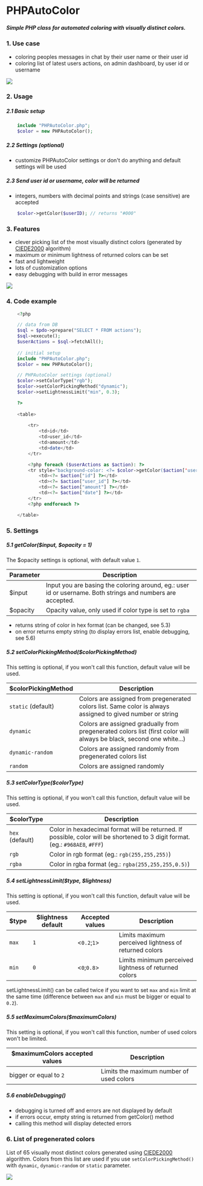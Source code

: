 # PHPAutoColor

##### Simple PHP class for automated coloring with visually distinct colors.

### 1. Use case
* coloring peoples messages in chat by their user name or their user id
* coloring list of latest users actions, on admin dashboard, by user id or username

<img src="http://i.imgur.com/gWcqw2c.png">

### 2. Usage

##### 2.1 Basic setup 
```php
	include "PHPAutoColor.php";
	$color = new PHPAutoColor();
```

##### 2.2 Settings (optional)
* customize PHPAutoColor settings or don't do anything and default settings will be used

##### 2.3 Send user id or username, color will be returned
* integers, numbers with decimal points and strings (case sensitive) are accepted
```php
	$color->getColor($userID); // returns "#000"
```

### 3. Features
* clever picking list of the most visually distinct colors (generated by [CIEDE2000](http://en.wikipedia.org/wiki/Color_difference#CIEDE2000) algorithm)
* maximum or minimum lightness of returned colors can be set
* fast and lightweight
* lots of customization options
* easy debugging with build in error messages

<img src="http://i.imgur.com/WXQr9Ml.png">

### 4. Code example
```php
	<?php

	// data from DB
	$sql = $pdo->prepare("SELECT * FROM actions");
	$sql->execute();
	$userActions = $sql->fetchAll();
	
	// initial setup
	include "PHPAutoColor.php";
	$color = new PHPAutoColor();

	// PHPAutoColor settings (optional)
	$color->setColorType("rgb");
	$color->setColorPickingMethod("dynamic");
	$color->setLightnessLimit("min", 0.3);

	?>
	
	<table>
	
		<tr>
			<td>id</td>
			<td>user_id</td>
			<td>amount</td>
			<td>date</td>
		</tr>

		<?php foreach ($userActions as $action): ?>
		<tr style="background-color: <?= $color->getColor($action['user_id']) ?>">
			<td><?= $action["id"] ?></td>
			<td><?= $action["user_id"] ?></td>
			<td><?= $action["amount"] ?></td>
			<td><?= $action["date"] ?></td>
		</tr>
		<?php endforeach ?>

	</table>
```

### 5. Settings

##### 5.1 getColor($input, $opacity = 1)

The $opacity settings is optional, with default value `1`.

| Parameter | Description |
| --------- | ----------- |
| $input    | Input you are basing the coloring around, eg.: user id or username. Both strings and numbers are accepted. |
| $opacity  | Opacity value, only used if color type is set to `rgba` |

* returns string of color in hex format (can be changed, see 5.3)
* on error returns empty string (to display errors list, enable debugging, see 5.6)

##### 5.2 setColorPickingMethod($colorPickingMethod)

This setting is optional, if you won't call this function, default value will be used.

| $colorPickingMethod  | Description |
| -------------------- | ----------- |
| `static` (default)   | Colors are assigned from pregenerated colors list. Same color is always assigned to gived number or string |
| `dynamic`            | Colors are assigned gradually from pregenerated colors list (first color will always be black, second one white...) |
| `dynamic-random`     | Colors are assigned randomly from pregenerated colors list |
| `random`             | Colors are assigned randomly |

##### 5.3 setColorType($colorType)

This setting is optional, if you won't call this function, default value will be used.

| $colorType      | Description |
| --------------- | ----------- |
| `hex` (default) | Color in hexadecimal format will be returned. If possible, color will be shortened to 3 digit format. (eg.: `#968AE8`, `#FFF`) |
| `rgb`           | Color in rgb format (eg.: `rgb(255,255,255)`) |
| `rgba`          | Color in rgba format (eg.: `rgba(255,255,255,0.5)`) |

##### 5.4 setLightnessLimit($type, $lightness)

This setting is optional, if you won't call this function, default value will be used.

| $type | $lightness default | Accepted values | Description |
| ----- | ------------------ | --------------- | ----------- |
| `max` | `1`                | <`0.2`;`1`>     | Limits maximum perceived lightness of returned colors |
| `min` | `0`                | <`0`;`0.8`>     | Limits minimum perceived lightness of returned colors |

setLightnessLimit() can be called twice if you want to set `max` and `min` limit at the same time (difference between `max` and `min` must be bigger or equal to `0.2`).

##### 5.5 setMaximumColors($maximumColors)

This setting is optional, if you won't call this function, number of used colors won't be limited.

| $maximumColors accepted values | Description                              |
| ------------------------------ | ---------------------------------------- |
| bigger or equal to `2`         | Limits the maximum number of used colors |

##### 5.6 enableDebugging()

* debugging is turned off and errors are not displayed by default
* if errors occur, empty string is returned from getColor() method
* calling this method will display detected errors

### 6. List of pregenerated colors

List of 65 visually most distinct colors generated using [CIEDE2000](http://en.wikipedia.org/wiki/Color_difference#CIEDE2000) algorithm.
Colors from this list are used if you use `setColorPickingMethod()` with `dynamic`, `dynamic-random` or `static` parameter.

<img src="http://i.imgur.com/40Dwl8U.png">
